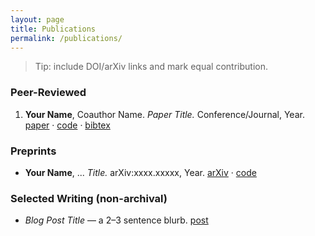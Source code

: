 ```yaml
---
layout: page
title: Publications
permalink: /publications/
---
```


> Tip: include DOI/arXiv links and mark equal contribution.

### Peer-Reviewed
1. **Your Name**, Coauthor Name. *Paper Title.* Conference/Journal, Year. [paper](#) · [code](#) · [bibtex](#)

### Preprints
- **Your Name**, ... *Title.* arXiv:xxxx.xxxxx, Year. [arXiv](#) · [code](#)

### Selected Writing (non-archival)
- *Blog Post Title* — a 2–3 sentence blurb. [post](/blog/)

